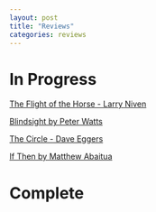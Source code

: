 ```yaml
---
layout: post
title: "Reviews"
categories: reviews
---
```


# In Progress

[The Flight of the Horse - Larry Niven](the_flight_of_the_horse.md)

[Blindsight by Peter Watts](blindsight.md)

[The Circle - Dave Eggers](the_circle.md)

[If Then by Matthew Abaitua](if_then.md)

# Complete
